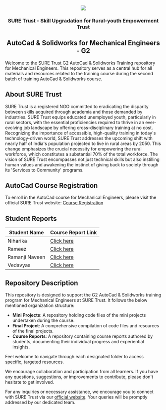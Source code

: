 <!-- PROJECT LOGO -->
<br />

<div align="center">
   <img src='https://user-images.githubusercontent.com/73131499/166115643-d3187f47-d38f-41b2-ae42-5ecbbc60de14.png' />


<h3 align="center">SURE Trust - Skill Upgradation for Rural-youth Empowerment Trust</h3>
  <h2> AutoCad & Solidworks for Mechanical Engineers - G2 </h2>
</div>

Welcome to the SURE Trust G2 AutoCad & Solidworks Training repository for Mechanical Engineers. This repository serves as a central hub for all materials and resources related to the training course during the second batch of training AutoCad & Solidworks course.

## About SURE Trust

SURE Trust is a registered NGO committed to eradicating the disparity between skills acquired through academia and those demanded by industries. SURE Trust equips educated unemployed youth, particularly in rural sectors, with the essential proficiencies required to thrive in an ever-evolving job landscape by offering cross-disciplinary training at no cost. Recognizing the importance of accessible, high-quality training in today's technology-driven world, SURE Trust addresses the upcoming shift with nearly half of India's population projected to live in rural areas by 2050. This change emphasizes the crucial necessity for empowering the rural workforce, which constitutes a substantial 70% of the total workforce. The vision of SURE Trust encompasses not just technical skills but also instilling human values and awakening the instinct of giving back to society through its 'Services to Community' programs. 

## AutoCad Course Registration
To enroll in the AutoCad course for Mechanical Engineers, please visit the official SURE Trust website: [Course Registration](https://suretrustforruralyouth.com/courses/136)

## Student Reports

|Student Name| Course Report Link | 
|------------|--------------------|
|Niharika|[Click here](https://github.com/sure-trust/G2_Autocad/blob/main/Course%20Report/Niharika%20Course%20Report.md)|Rame
|Rameez|[Click here](https://github.com/sure-trust/G2_Autocad/blob/main/Course%20Report/RAMEEZ.md)|
|Ramanji Naveen|[Click here](https://github.com/sure-trust/G2_Autocad/blob/main/Course%20Report/Ramanji%20Naveen.md)|
|Vedavyas|[Click here](https://github.com/sure-trust/G2_Autocad/blob/main/Course%20Report/VEDAVYAS.md)|
## Repository Description

This repository is designed to support the G2 AutoCad & Solidworks training program for Mechanical Engineers at SURE Trust. It follows the below mentioned organization structure:

- **Mini Projects**: A repository holding code files of the mini projects undertaken during the course.
- **Final Project**: A comprehensive compilation of code files and resources of the final projects.
- **Course Reports**: A repository containing course reports authored by students, documenting their individual progress and experiential insights.

Feel welcome to navigate through each designated folder to access specific, targeted resources. 

We encourage collaboration and participation from all learners. If you have any questions, suggestions, or improvements to contribute, please don't hesitate to get involved.

For any inquiries or necessary assistance, we encourage you to connect with SURE Trust via our [official website](https://suretrustforruralyouth.com/). Your queries will be promptly addressed by our dedicated team.
